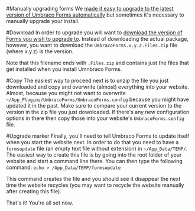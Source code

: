 #Manually upgrading forms
We [made it easy to upgrade to the latest version of Umbraco Forms automatically](upgrading.md) but sometimes it's necessary to manually upgrade your install.

#Download
In order to upgrade you will want to [download the version of Forms you wish to upgrade to](https://our.umbraco.org/projects/developer-tools/umbraco-forms/). Instead of downloading the actual package, however, you want to download the `UmbracoForms.x.y.z.Files.zip` file (where x.y.z) is the version.

Note that this filename ends with `.Files.zip` and contains just the files that get installed when you install Umnbraco Forms.

#Copy
The easiest way to proceed next is to unzip the file you just downloaded and copy and overwrite (almost) everything into your website. Almost, because you might not want to overwrite `~/App_Plugins/UmbracoForms/UmbracoForms.config` because you might have updated it in the past. Make sure to compare your current version to the version in the zip file you just downloaded. If there's any new configuration options in there then copy those into your website's `UmbracoForms.config` file. 

#Upgrade marker
Finally, you'll need to tell Umbraco Forms to update itself when you start the website next. In order to do that you need to have a `formsupdate` file (an empty text file without extension) in `~/App_Data/TEMP/`. The easiest way to create this file is by going into the root folder of your website and start a command line there. You can then type the following command: `echo > /App_Data/TEMP/formsupdate`

This command creates the file and you should see it disappear the next time the website recycles (you may want to recycle the website manually after creating this file).  

That's it! You're all set now.